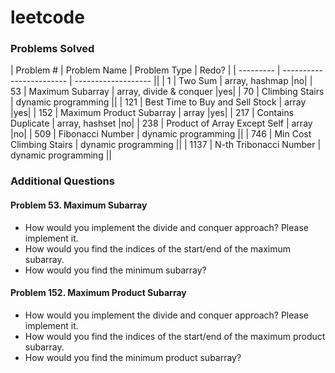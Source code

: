 # leetcode

### Problems Solved

| Problem # | Problem Name             | Problem Type        | Redo? |
| --------- | ------------------------ | ------------------- ||
| 1         | Two Sum                  | array, hashmap      |no|
| 53		| Maximum Subarray		   | array, divide & conquer |yes|
| 70        | Climbing Stairs          | dynamic programming ||
| 121		| Best Time to Buy and Sell Stock | array	     |yes|
| 152		| Maximum Product Subarray | array				 |yes|
| 217		| Contains Duplicate	   | array, hashset      |no|
| 238		| Product of Array Except Self | array			 |no|
| 509       | Fibonacci Number         | dynamic programming ||
| 746       | Min Cost Climbing Stairs | dynamic programming ||
| 1137      | N-th Tribonacci Number   | dynamic programming ||

### Additional Questions
#### Problem 53. Maximum Subarray
- How would you implement the divide and conquer approach? Please implement it.
- How would you find the indices of the start/end of the maximum subarray.
- How would you find the minimum subarray?

#### Problem 152. Maximum Product Subarray
- How would you implement the divide and conquer approach? Please implement it.
- How would you find the indices of the start/end of the maximum product subarray.
- How would you find the minimum product subarray?

